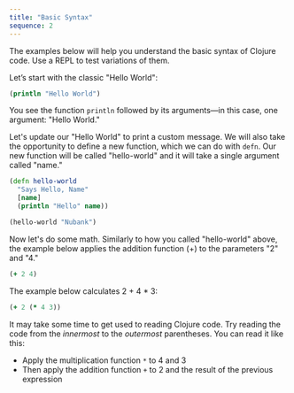 ```yaml
---
title: "Basic Syntax"
sequence: 2
---
```


The examples below will help you understand the basic syntax of Clojure code. Use a REPL to test variations of them.

Let’s start with the classic "Hello World":

```clojure
(println "Hello World")
```

You see the function `println` followed by its arguments—in this case, one argument: "Hello World."

Let's update our "Hello World" to print a custom message. We will also take the opportunity to
define a new function, which we can do with `defn`. Our new function will be called "hello-world"
and it will take a single argument called "name."

```clojure
(defn hello-world
  "Says Hello, Name"
  [name]
  (println "Hello" name))

(hello-world "Nubank")
```

Now let's do some math. Similarly to how you called "hello-world" above, the example below applies the addition function (+) to the parameters "2" and "4."

```clojure
(+ 2 4)
```

The example below calculates 2 + 4 * 3:

```clojure
(+ 2 (* 4 3))
```

It may take some time to get used to reading Clojure code.
Try reading the code from the _innermost_ to the _outermost_ parentheses.
You can read it like this:

- Apply the multiplication function `*` to 4 and 3
- Then apply the addition function `+` to 2 and the result of the previous
  expression